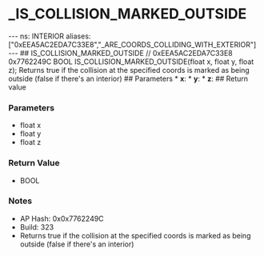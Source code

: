 # _IS_COLLISION_MARKED_OUTSIDE

--- ns: INTERIOR aliases: ["0xEEA5AC2EDA7C33E8","_ARE_COORDS_COLLIDING_WITH_EXTERIOR"] --- ## IS_COLLISION_MARKED_OUTSIDE  // 0xEEA5AC2EDA7C33E8 0x7762249C BOOL IS_COLLISION_MARKED_OUTSIDE(float x, float y, float z);  Returns true if the collision at the specified coords is marked as being outside (false if there's an interior)   ## Parameters * **x**: * **y**: * **z**:  ## Return value

### Parameters
* float x
* float y
* float z

### Return Value
* BOOL

### Notes
* AP Hash: 0x0x7762249C
* Build: 323
* Returns true if the collision at the specified coords is marked as being outside (false if there's an interior)

